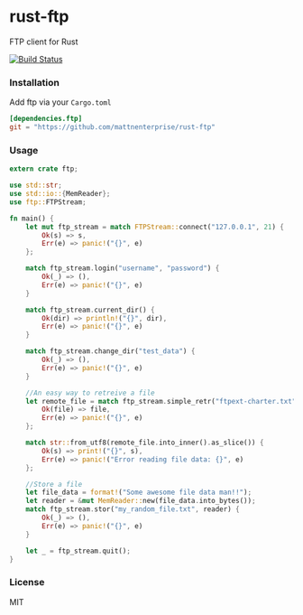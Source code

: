rust-ftp
================

FTP client for Rust

[![Build Status](https://travis-ci.org/mattnenterprise/rust-ftp.svg)](https://travis-ci.org/mattnenterprise/rust-ftp)

### Installation

Add ftp via your `Cargo.toml`
```toml
[dependencies.ftp]
git = "https://github.com/mattnenterprise/rust-ftp"
```

### Usage
```rs
extern crate ftp;

use std::str;
use std::io::{MemReader};
use ftp::FTPStream;

fn main() {
    let mut ftp_stream = match FTPStream::connect("127.0.0.1", 21) {
        Ok(s) => s,
        Err(e) => panic!("{}", e)
    };

    match ftp_stream.login("username", "password") {
        Ok(_) => (),
        Err(e) => panic!("{}", e)
    }

    match ftp_stream.current_dir() {
        Ok(dir) => println!("{}", dir),
        Err(e) => panic!("{}", e)
    }

    match ftp_stream.change_dir("test_data") {
        Ok(_) => (),
        Err(e) => panic!("{}", e)
    }

    //An easy way to retreive a file
    let remote_file = match ftp_stream.simple_retr("ftpext-charter.txt") {
        Ok(file) => file,
        Err(e) => panic!("{}", e)
    };

    match str::from_utf8(remote_file.into_inner().as_slice()) {
        Ok(s) => print!("{}", s),
        Err(e) => panic!("Error reading file data: {}", e)
    };

    //Store a file
    let file_data = format!("Some awesome file data man!!");
    let reader = &mut MemReader::new(file_data.into_bytes());
    match ftp_stream.stor("my_random_file.txt", reader) {
        Ok(_) => (),
        Err(e) => panic!("{}", e)
    }

    let _ = ftp_stream.quit();
}
```

### License

MIT